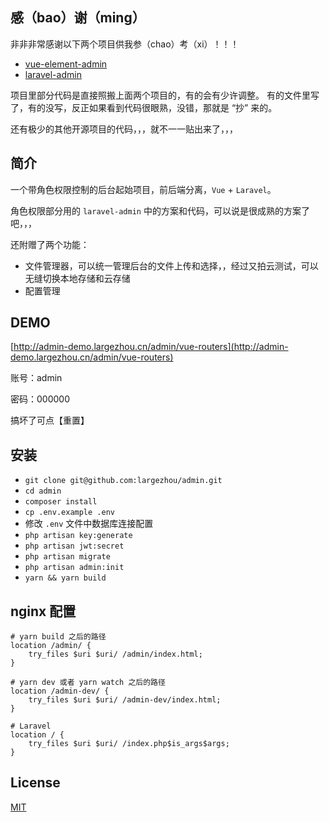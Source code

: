 ## 感（bao）谢（ming）

非非非常感谢以下两个项目供我参（chao）考（xi）！！！

- [vue-element-admin](https://github.com/PanJiaChen/vue-element-admin)
- [laravel-admin](https://github.com/z-song/laravel-admin)

项目里部分代码是直接照搬上面两个项目的，有的会有少许调整。
有的文件里写了，有的没写，反正如果看到代码很眼熟，没错，那就是 “抄” 来的。

还有极少的其他开源项目的代码，，，就不一一贴出来了，，，

## 简介

一个带角色权限控制的后台起始项目，前后端分离，`Vue` + `Laravel`。

角色权限部分用的 `laravel-admin` 中的方案和代码，可以说是很成熟的方案了吧，，，

还附赠了两个功能：

- 文件管理器，可以统一管理后台的文件上传和选择，，经过又拍云测试，可以无缝切换本地存储和云存储
- 配置管理

## DEMO

[http://admin-demo.largezhou.cn/admin/vue-routers](http://admin-demo.largezhou.cn/admin/vue-routers)

账号：admin

密码：000000

搞坏了可点【重置】

## 安装

- `git clone git@github.com:largezhou/admin.git`
- `cd admin`
- `composer install`
- `cp .env.example .env`
- 修改 `.env` 文件中数据库连接配置
- `php artisan key:generate`
- `php artisan jwt:secret`
- `php artisan migrate`
- `php artisan admin:init`
- `yarn && yarn build`

## nginx 配置

```nginx
# yarn build 之后的路径
location /admin/ {
    try_files $uri $uri/ /admin/index.html;
}

# yarn dev 或者 yarn watch 之后的路径
location /admin-dev/ {
    try_files $uri $uri/ /admin-dev/index.html;
}

# Laravel
location / {
    try_files $uri $uri/ /index.php$is_args$args;
}
```

## License
[MIT](LICENSE)
